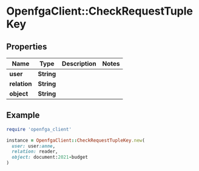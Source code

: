 # OpenfgaClient::CheckRequestTupleKey

## Properties

| Name | Type | Description | Notes |
| ---- | ---- | ----------- | ----- |
| **user** | **String** |  |  |
| **relation** | **String** |  |  |
| **object** | **String** |  |  |

## Example

```ruby
require 'openfga_client'

instance = OpenfgaClient::CheckRequestTupleKey.new(
  user: user:anne,
  relation: reader,
  object: document:2021-budget
)
```


